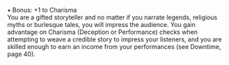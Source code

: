 • Bonus: +1 to Charisma  
You are a gifted storyteller and no matter if you narrate legends, religious myths or burlesque tales, you will impress the audience. You gain advantage on Charisma (Deception or Performance) checks when attempting to weave a credible story to impress your listeners, and you are skilled enough to earn an income from your performances (see Downtime, page 40).